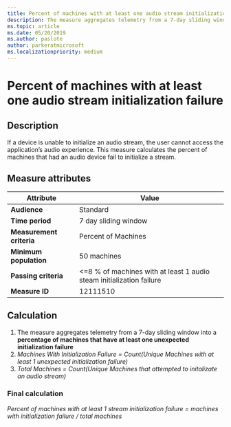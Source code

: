 ```yaml
---
title: Percent of machines with at least one audio stream initialization failure
description: The measure aggregates telemetry from a 7-day sliding window into a percentage of machines that have at least one unexpected initialization failure
ms.topic: article
ms.date: 05/20/2019
ms.author: paslote
author: parkeratmicrosoft
ms.localizationpriority: medium
---
```


# Percent of machines with at least one audio stream initialization failure

## Description

If a device is unable to initialize an audio stream, the user cannot access the application’s audio experience. This measure calculates the percent of machines that had an audio device fail to initialize a stream.

## Measure attributes

|Attribute|Value|
|----|----|
|**Audience**|Standard|
|**Time period**|7 day sliding window|
|**Measurement criteria**|Percent of Machines|
|**Minimum population**|50 machines|
|**Passing criteria**|<=8 % of machines with at least 1 audio steam initialization failure|
|**Measure ID**|12111510|

## Calculation

1. The measure aggregates telemetry from a 7-day sliding window into a **percentage of machines that have at least one unexpected initialization failure**
2. *Machines With Initialization Failure = Count(Unique Machines with at least 1 unexpected initialization failure)*
3. *Total Machines = Count(Unique Machines that attempted to initalizate an audio stream)*

### Final calculation

*Percent of machines with at least 1 stream initialization failure =
machines with initialization failure / total machines*
